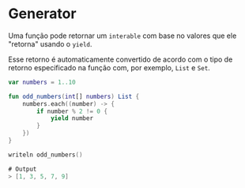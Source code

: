 # Generator

Uma função pode retornar um `interable` com base no valores que ele "retorna" usando o `yield`.&#x20;

Esse retorno é automaticamente convertido de acordo com o tipo de retorno especificado na função com, por exemplo, `List` e `Set`.

```kotlin
var numbers = 1..10

fun odd_numbers(int[] numbers) List {
    numbers.each((number) -> {
        if number % 2 != 0 {
            yield number
        }
    })
}

writeln odd_numbers()

# Output
> [1, 3, 5, 7, 9]
```
